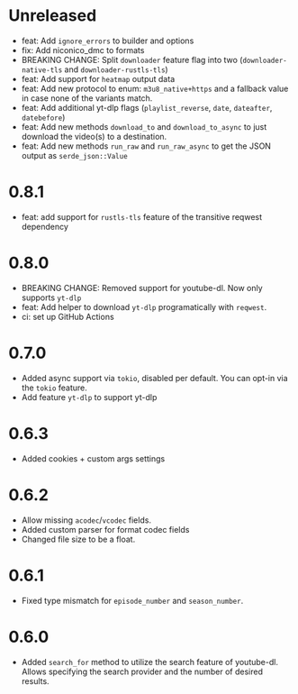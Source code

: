 # Unreleased
- feat: Add `ignore_errors` to builder and options
- fix: Add niconico_dmc to formats
- BREAKING CHANGE: Split `downloader` feature flag into two (`downloader-native-tls` and `downloader-rustls-tls`)
- feat: Add support for `heatmap` output data
- feat: Add new protocol to enum: `m3u8_native+https` and a fallback value in case none of the variants match.
- feat: Add additional yt-dlp flags (`playlist_reverse`, `date`, `dateafter`, `datebefore`)
- feat: Add new methods `download_to` and `download_to_async` to just download the video(s) to a destination.
- feat: Add new methods `run_raw` and `run_raw_async` to get the JSON output as `serde_json::Value`

# 0.8.1
- feat: add support for `rustls-tls` feature of the transitive reqwest dependency

# 0.8.0
- BREAKING CHANGE: Removed support for youtube-dl. Now only supports `yt-dlp`
- feat: Add helper to download `yt-dlp` programatically with `reqwest`.
- ci: set up GitHub Actions

# 0.7.0
- Added async support via `tokio`, disabled per default. You can opt-in via the `tokio` feature.
- Add feature `yt-dlp` to support yt-dlp

# 0.6.3
- Added cookies + custom args settings

# 0.6.2
- Allow missing `acodec`/`vcodec` fields.
- Added custom parser for format codec fields
- Changed file size to be a float.

# 0.6.1
- Fixed type mismatch for `episode_number` and `season_number`.

# 0.6.0
- Added `search_for` method to utilize the search feature of youtube-dl. Allows specifying the search provider and the number
of desired results.
